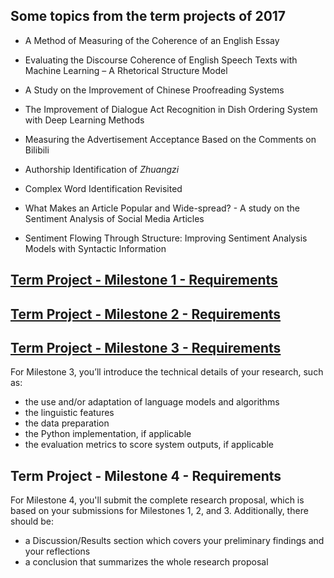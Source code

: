 ## Some topics from the term projects of 2017

+ A Method of Measuring of the Coherence of an English Essay

+ Evaluating the Discourse Coherence of English Speech Texts with Machine Learning – A Rhetorical Structure Model

+ A Study on the Improvement of Chinese Proofreading Systems

+ The Improvement of Dialogue Act Recognition in Dish Ordering System with Deep Learning Methods

+ Measuring the Advertisement Acceptance Based on the Comments on Bilibili

+ Authorship Identification of _Zhuangzi_

+ Complex Word Identification Revisited

+ What Makes an Article Popular and Wide-spread? - A study on the Sentiment Analysis of Social Media Articles

+ Sentiment Flowing Through Structure: Improving Sentiment Analysis Models with Syntactic Information


## [Term Project - Milestone 1 - Requirements](https://bxjthu.github.io/CompLing/slides/12/term_project_milestone_1.pdf)

## [Term Project - Milestone 2 - Requirements](https://bxjthu.github.io/CompLing/slides/13/term_project_milestone_2.pdf)

## [Term Project - Milestone 3 - Requirements](https://bxjthu.github.io/CompLing/slides/16/term_project_milestone_3.pdf)

For Milestone 3, you’ll introduce the technical details of your research, such as:

+ the use and/or adaptation of language models and algorithms
+ the linguistic features
+ the data preparation
+ the Python implementation, if applicable
+ the evaluation metrics to score system outputs, if applicable

## Term Project - Milestone 4 - Requirements

For Milestone 4, you'll submit the complete research proposal, which is based on your submissions for Milestones 1, 2, and 3. Additionally, there should be:

+ a Discussion/Results section which covers your preliminary findings and your reflections
+ a conclusion that summarizes the whole research proposal

